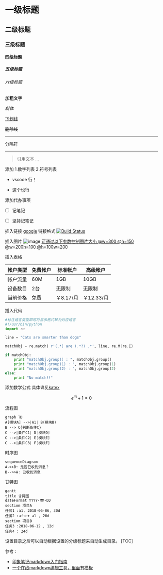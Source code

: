 # 一级标题
## 二级标题
### 三级标题
#### 四级标题
##### 五级标题
###### 六级标题

**加粗文字**

*斜体*

<u>下划线</u>

~~删除线~~

***
分隔符
***

>引用文本
>...


添加
1.数字列表
2.符号列表
* vscode 行！
- 这个也行



添加代办事项
* [ ] 记笔记
* [ ] 坚持记笔记


插入链接
[google](www.google.com)
链接格式
[![Build Status](https://travis-ci.org/joemccann/dillinger.svg?branch=master)](https://travis-ci.org/joemccann/dillinger)



插入图片
![image](https://www.yinxiang.com/blog/wp-content/uploads/2018/07/%E5%94%AE%E7%A5%A8%E5%BE%AE%E4%BF%A1%E5%B0%81%E9%9D%A22.png)
<u>可通过以下参数控制图片大小
@w=300
@h=150
@w=200h=100
@h=100w=200</u>



插入表格

| 帐户类型 | 免费帐户 | 标准帐户 | 高级帐户 |
| --- | --- | --- | --- |
| 帐户流量 | 60M | 1GB | 10GB |
| 设备数目 | 2台 | 无限制 | 无限制 |
| 当前价格 | 免费 | ￥8.17/月 | ￥12.33/月|


插入代码
```python
#标注语言类型即可将显示格式转为对应语言
#!/usr/bin/python
import re

line = "Cats are smarter than dogs"

matchObj = re.match( r'(.*) are (.*?) .*', line, re.M|re.I)

if matchObj:
    print "matchObj.group() : ", matchObj.group()
    print "matchObj.group(1) : ", matchObj.group(1)
    print "matchObj.group(2) : ", matchObj.group(2)
else:
    print "No match!!"
```


添加数学公式 具体详见[katex](https://katex.org/docs/supported.html)
```math
e^{i\pi} + 1 = 0
```


流程图
```mermaid
graph TD
A[模块A] -->|A1| B(模块B)
B --> C{判断条件C}
C -->|条件C1| D[模块D]
C -->|条件C2| E[模块E]
C -->|条件C3| F[模块F]
```
时序图
```mermaid
sequenceDiagram
A->>B: 是否已收到消息？
B-->>A: 已收到消息
```
甘特图
```mermaid
gantt
title 甘特图
dateFormat YYYY-MM-DD
section 项目A
任务1 :a1, 2018-06-06, 30d
任务2 :after a1 , 20d
section 项目B
任务3 :2018-06-12 , 12d
任务4 : 24d
```

设置目录之后可以自动根据设置的分级标题来自动生成目录。
[TOC]

[//]: # (此处的文字不会被看到)
参考：
- [印象笔记markdown入门指南](https://list.yinxiang.com/markdown/eef42447-db3f-48ee-827b-1bb34c03eb83.php)
- [一个在线markdown编辑工具，里面有模板](https://dillinger.io/)